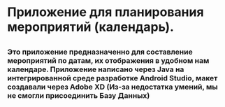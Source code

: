 # Приложение для планирования мероприятий (календарь).

##
### Это приложение предназначенно для составление мероприятий по датам, их отображения в удобном нам календаре. Приложение написано через Java на интегрированной среде разработке Android Studio, макет создавали через Adobe XD (Из-за недостатка умений, мы не смогли присоединить Базу Данных)

# 
